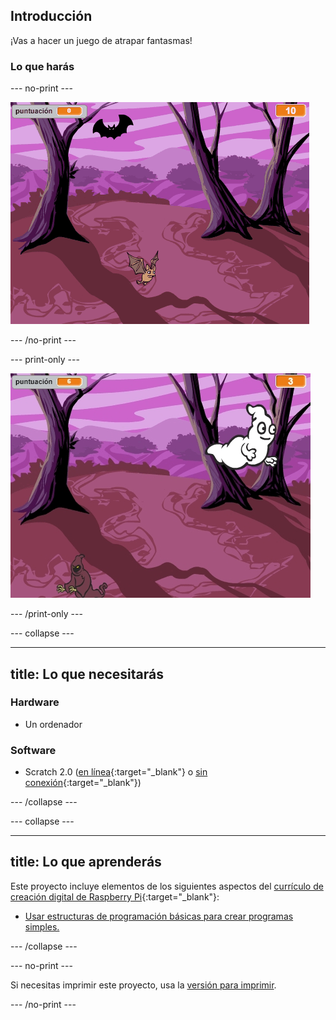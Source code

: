 ## Introducción

¡Vas a hacer un juego de atrapar fantasmas!

### Lo que harás

\--- no-print \---

![ejemplo](images/showcase.gif)

\--- /no-print \---

\--- print-only \---

![ejemplo](images/showcase-static.png)

\--- /print-only \---

\--- collapse \---

* * *

## title: Lo que necesitarás

### Hardware

+ Un ordenador

### Software

+ Scratch 2.0 ([en línea](http://rpf.io/scratchon){:target="_blank"} o [sin conexión](http://rpf.io/scratchoff){:target="_blank"})

\--- /collapse \---

\--- collapse \---

* * *

## title: Lo que aprenderás

Este proyecto incluye elementos de los siguientes aspectos del [currículo de creación digital de Raspberry Pi](http://rpf.io/curriculum){:target="_blank"}:

+ [Usar estructuras de programación básicas para crear programas simples.](https://www.raspberrypi.org/curriculum/programming/creator)

\--- /collapse \---

\--- no-print \---

Si necesitas imprimir este proyecto, usa la [versión para imprimir](https://projects.raspberrypi.org/en/projects/ghostbusters/print).

\--- /no-print \---
